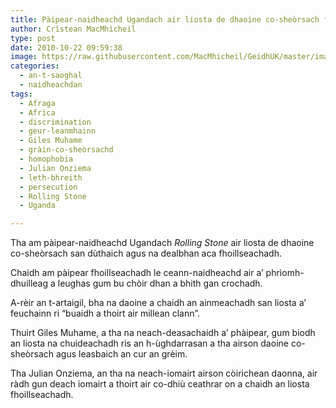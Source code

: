 ```yaml
---
title: Pàipear-naidheachd Ugandach air liosta de dhaoine co-sheòrsach fhoillseachadh
author: Crìstean MacMhìcheil
type: post
date: 2010-10-22 09:59:38
image: https://raw.githubusercontent.com/MacMhicheil/GeidhUK/master/images/2010-10-22-paipear-naidheachd-ugandach-air-liosta-de-dhaoine-co-sheorsach-fhoillseachadh.jpg
categories:
  - an-t-saoghal
  - naidheachdan
tags:
  - Afraga
  - Africa
  - discrimination
  - geur-leanmhainn
  - Giles Muhame
  - gràin-co-sheòrsachd
  - homophobia
  - Julian Onziema
  - leth-bhreith
  - persecution
  - Rolling Stone
  - Uganda

---
```

Tha am pàipear-naidheachd Ugandach _Rolling Stone_ air liosta de dhaoine co-sheòrsach san dùthaich agus na dealbhan aca fhoillseachadh.

<!--more-->

Chaidh am pàipear fhoillseachadh le ceann-naidheachd air a&#8217; phrìomh-dhuilleag a leughas gum bu chòir dhan a bhith gan crochadh.

A-rèir an t-artaigil, bha na daoine a chaidh an ainmeachadh san liosta a&#8217; feuchainn ri &#8220;buaidh a thoirt air millean clann&#8221;.

Thuirt Giles Muhame, a tha na neach-deasachaidh a&#8217; phàipear, gum biodh an liosta na chuideachadh ris an h-ùghdarrasan a tha airson daoine co-sheòrsach agus leasbaich an cur an grèim.

Tha Julian Onziema, an tha na neach-iomairt airson còirichean daonna, air ràdh gun deach iomairt a thoirt air co-dhiù ceathrar on a chaidh an liosta fhoillseachadh.

